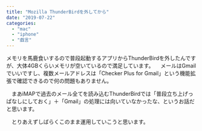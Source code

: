 ```yaml
---
title: "Mozilla ThunderBirdを外してから"
date: "2019-07-22"
categories: 
  - "mac"
  - "iphone"
  - "戯言"
---
```


メモリを馬鹿食いするので普段起動するアプリからThunderBirdを外したんですが、大体4GBくらいメモリが空いているので満足しています。 　メールはGmailでいいですし、複数メールアドレスは「Checker Plus for Gmail」という機能拡張で確認できるので何の問題もありません。

　まあiMAPで過去のメール全てを読み込むThunderBirdでは「普段立ち上げっぱなしにしておく」＋「Gmail」の処理には向いていなかったな、というお話だと思います。

　とりあえずしばらくこのまま運用していこうと思います。
